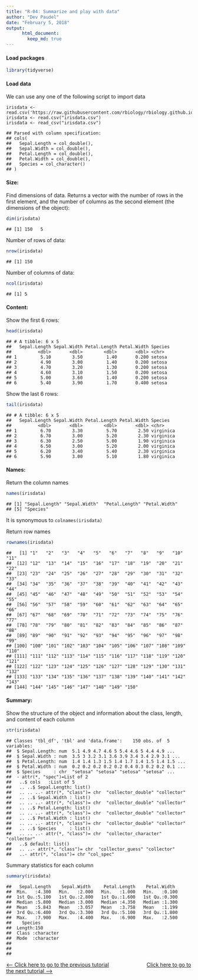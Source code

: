 ```yaml
---
title: "R-04: Summarize and play with data"
author: "Dev Paudel"
date: "February 5, 2018"
output: 
      html_document:
        keep_md: true
---
```




#### Load packages

```r
library(tidyverse)
```

#### Load data

We can use any one of the following script to import data

```
irisdata <- read.csv('https://raw.githubusercontent.com/rbiology/rbiology.github.io/master/_data/irisdata.csv')
irisdata <- read.csv("irisdata.csv")
irisdata <- read_csv("irisdata.csv")
```

```
## Parsed with column specification:
## cols(
##   Sepal.Length = col_double(),
##   Sepal.Width = col_double(),
##   Petal.Length = col_double(),
##   Petal.Width = col_double(),
##   Species = col_character()
## )
```

#### Size:
Find dimensions of data. Returns a vector with the number of rows in the first element, and the number of columns as the second element (the dimensions of the object):
```r
dim(irisdata)
```

```
## [1] 150   5
```
Number of rows of data:

```r
nrow(irisdata)
```

```
## [1] 150
```
Number of columns of data:

```r
ncol(irisdata)
```

```
## [1] 5
```


#### Content:
Show the first 6 rows:

```r
head(irisdata)
```

```
## # A tibble: 6 x 5
##   Sepal.Length Sepal.Width Petal.Length Petal.Width Species
##          <dbl>       <dbl>        <dbl>       <dbl> <chr>  
## 1         5.10        3.50         1.40       0.200 setosa 
## 2         4.90        3.00         1.40       0.200 setosa 
## 3         4.70        3.20         1.30       0.200 setosa 
## 4         4.60        3.10         1.50       0.200 setosa 
## 5         5.00        3.60         1.40       0.200 setosa 
## 6         5.40        3.90         1.70       0.400 setosa
```

Show the last 6 rows:

```r
tail(irisdata)
```

```
## # A tibble: 6 x 5
##   Sepal.Length Sepal.Width Petal.Length Petal.Width Species  
##          <dbl>       <dbl>        <dbl>       <dbl> <chr>    
## 1         6.70        3.30         5.70        2.50 virginica
## 2         6.70        3.00         5.20        2.30 virginica
## 3         6.30        2.50         5.00        1.90 virginica
## 4         6.50        3.00         5.20        2.00 virginica
## 5         6.20        3.40         5.40        2.30 virginica
## 6         5.90        3.00         5.10        1.80 virginica
```

#### Names:
Return the column names

```r
names(irisdata)
```

```
## [1] "Sepal.Length" "Sepal.Width"  "Petal.Length" "Petal.Width" 
## [5] "Species"
```
It is synonymous to ```colnames(irisdata)```

Return row names

```r
rownames(irisdata)
```

```
##   [1] "1"   "2"   "3"   "4"   "5"   "6"   "7"   "8"   "9"   "10"  "11" 
##  [12] "12"  "13"  "14"  "15"  "16"  "17"  "18"  "19"  "20"  "21"  "22" 
##  [23] "23"  "24"  "25"  "26"  "27"  "28"  "29"  "30"  "31"  "32"  "33" 
##  [34] "34"  "35"  "36"  "37"  "38"  "39"  "40"  "41"  "42"  "43"  "44" 
##  [45] "45"  "46"  "47"  "48"  "49"  "50"  "51"  "52"  "53"  "54"  "55" 
##  [56] "56"  "57"  "58"  "59"  "60"  "61"  "62"  "63"  "64"  "65"  "66" 
##  [67] "67"  "68"  "69"  "70"  "71"  "72"  "73"  "74"  "75"  "76"  "77" 
##  [78] "78"  "79"  "80"  "81"  "82"  "83"  "84"  "85"  "86"  "87"  "88" 
##  [89] "89"  "90"  "91"  "92"  "93"  "94"  "95"  "96"  "97"  "98"  "99" 
## [100] "100" "101" "102" "103" "104" "105" "106" "107" "108" "109" "110"
## [111] "111" "112" "113" "114" "115" "116" "117" "118" "119" "120" "121"
## [122] "122" "123" "124" "125" "126" "127" "128" "129" "130" "131" "132"
## [133] "133" "134" "135" "136" "137" "138" "139" "140" "141" "142" "143"
## [144] "144" "145" "146" "147" "148" "149" "150"
```

#### Summary:
Show the structure of the object and information about the class, length, and content of each column

```r
str(irisdata)
```

```
## Classes 'tbl_df', 'tbl' and 'data.frame':	150 obs. of  5 variables:
##  $ Sepal.Length: num  5.1 4.9 4.7 4.6 5 5.4 4.6 5 4.4 4.9 ...
##  $ Sepal.Width : num  3.5 3 3.2 3.1 3.6 3.9 3.4 3.4 2.9 3.1 ...
##  $ Petal.Length: num  1.4 1.4 1.3 1.5 1.4 1.7 1.4 1.5 1.4 1.5 ...
##  $ Petal.Width : num  0.2 0.2 0.2 0.2 0.2 0.4 0.3 0.2 0.2 0.1 ...
##  $ Species     : chr  "setosa" "setosa" "setosa" "setosa" ...
##  - attr(*, "spec")=List of 2
##   ..$ cols   :List of 5
##   .. ..$ Sepal.Length: list()
##   .. .. ..- attr(*, "class")= chr  "collector_double" "collector"
##   .. ..$ Sepal.Width : list()
##   .. .. ..- attr(*, "class")= chr  "collector_double" "collector"
##   .. ..$ Petal.Length: list()
##   .. .. ..- attr(*, "class")= chr  "collector_double" "collector"
##   .. ..$ Petal.Width : list()
##   .. .. ..- attr(*, "class")= chr  "collector_double" "collector"
##   .. ..$ Species     : list()
##   .. .. ..- attr(*, "class")= chr  "collector_character" "collector"
##   ..$ default: list()
##   .. ..- attr(*, "class")= chr  "collector_guess" "collector"
##   ..- attr(*, "class")= chr "col_spec"
```

Summary statistics for each column

```r
summary(irisdata)
```

```
##   Sepal.Length    Sepal.Width     Petal.Length    Petal.Width   
##  Min.   :4.300   Min.   :2.000   Min.   :1.000   Min.   :0.100  
##  1st Qu.:5.100   1st Qu.:2.800   1st Qu.:1.600   1st Qu.:0.300  
##  Median :5.800   Median :3.000   Median :4.350   Median :1.300  
##  Mean   :5.843   Mean   :3.057   Mean   :3.758   Mean   :1.199  
##  3rd Qu.:6.400   3rd Qu.:3.300   3rd Qu.:5.100   3rd Qu.:1.800  
##  Max.   :7.900   Max.   :4.400   Max.   :6.900   Max.   :2.500  
##    Species         
##  Length:150        
##  Class :character  
##  Mode  :character  
##                    
##                    
## 
```


[<-- Click here to go to the previous tutorial](https://rbiology.github.io/2018-02-04-r101-a3/) &nbsp;&nbsp;&nbsp;&nbsp;&nbsp;&nbsp;&nbsp;&nbsp;&nbsp;&nbsp;&nbsp;&nbsp;&nbsp;&nbsp;&nbsp;&nbsp;&nbsp;&nbsp;&nbsp;&nbsp;&nbsp;&nbsp;&nbsp;&nbsp; [Click here to go to the next tutorial -->](https://rbiology.github.io/2018-02-06-r101-a5/)

